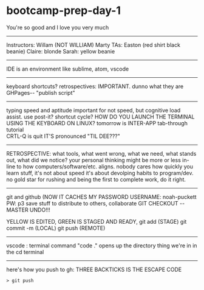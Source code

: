 # bootcamp-prep-day-1
You're so good and I love you very much


***
Instructors:
Willam (NOT WILLIAM)
Marty
TAs:
Easton (red shirt black beanie)
Claire: blonde
Sarah: yellow beanie
***
IDE is an environment like sublime, atom, vscode
***
keyboard shortcuts?
retrospectives: IMPORTANT. dunno what they are 
GHPages-- "publish script"
***
typing speed and aptitude important for not speed, but cognitive load assist.
use post-it? shortcut cycle?
HOW DO YOU LAUNCH THE TERMINAL USING THE KEYBOARD ON LINUX?
tomorrow is INTER-APP tab-through tutorial   
CRTL-Q is quit 
IT'S pronounced "TIL DEE???"
***
RETROSPECTIVE:
what tools, what went wrong, what we need, what stands out, what did we notice?
your personal thinking might be more or less in-line to how computers/software/etc. aligns. 
nobody cares how quickly you learn stuff, it's not about speed it's about devolping habits to program/dev. no gold star for rushing and being the first to complete work, do it right. 
***
git and github
(NOW IT CACHES MY PASSWORD 
USERNAME: noah-puckett
PW: p3
save stuff to distribute to others, collaborate
GIT CHECKOUT -- <file> MASTER UNDO!!!

YELLOW IS EDITED, GREEN IS STAGED AND READY,
git add (STAGE)
git commit -m (LOCAL)
git push (REMOTE)
***
vscode : terminal command "code ." opens up the directory thing we're in in the cd terminal
***

here's how you push to gh:
THREE BACKTICKS IS THE ESCAPE CODE 
```
> git push
```